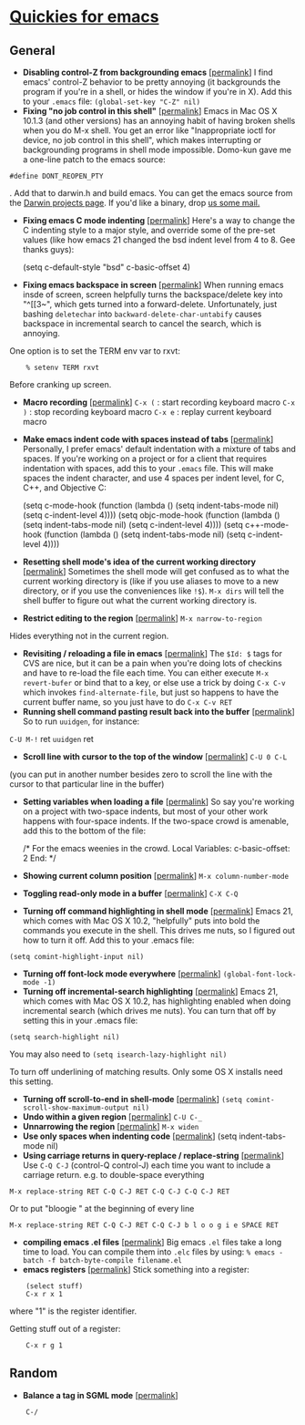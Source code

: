 # [Quickies for emacs](http://borkware.com/quickies/one?topic=emacs)

## General
  * **Disabling control-Z from backgrounding emacs** [[permalink](http://borkware.com/quickies/single?id=15)]
I find emacs' control-Z behavior to be pretty annoying (it backgrounds the program if you're in a shell, or hides the window if you're in X). Add this to your `.emacs` file:
`(global-set-key "C-Z" nil)`
  *  **Fixing "no job control in this shell"** [[permalink](http://borkware.com/quickies/single?id=57)] Emacs in Mac OS X 10.1.3 (and other versions) has an annoying habit of having broken shells when you do M-x shell. You get an error like "Inappropriate ioctl for device, no job control in this shell", which makes interrupting or backgrounding programs in shell mode impossible. Domo-kun gave me a one-line patch to the emacs source:

`#define DONT_REOPEN_PTY`


. Add that to darwin.h and build emacs. You can get the emacs source from the [Darwin projects page](http://www.opensource.apple.com/projects/darwin/1.4/projects.html). If you'd like a binary, drop [us some mail.](mailto:gimmemacs@borkware.com)
  *  **Fixing emacs C mode indenting** [[permalink](http://borkware.com/quickies/single?id=73)]
Here's a way to change the C indenting style to a major style, and override some of the pre-set values (like how emacs 21 changed the bsd indent level from 4 to 8. Gee thanks guys):

        (setq c-default-style "bsd"
          c-basic-offset 4)

  *  **Fixing emacs backspace in screen** [[permalink](http://borkware.com/quickies/single?id=325)]
When running emacs insde of screen, screen helpfully turns the backspace/delete key into "^[[3~", which gets turned into a forward-delete. Unfortunately, just bashing `deletechar` into `backward-delete-char-untabify` causes backspace in incremental search to cancel the search, which is annoying.

One option is to set the TERM env var to rxvt:

        % setenv TERM rxvt

Before cranking up screen.
  *  **Macro recording** [[permalink](http://borkware.com/quickies/single?id=328)]
`C-x (` : start recording keyboard macro
`C-x )` : stop recording keyboard macro
`C-x e` : replay current keyboard macro
  *  **Make emacs indent code with spaces instead of tabs** [[permalink](http://borkware.com/quickies/single?id=145)]
Personally, I prefer emacs' default indentation with a mixture of tabs and spaces. If you're working on a project or for a client that requires indentation with spaces, add this to your `.emacs` file. This will make spaces the indent character, and use 4 spaces per indent level, for C, C++, and Objective C:

        (setq c-mode-hook
        (function (lambda ()
                    (setq indent-tabs-mode nil)
                    (setq c-indent-level 4))))
    (setq objc-mode-hook
        (function (lambda ()
                    (setq indent-tabs-mode nil)
                    (setq c-indent-level 4))))
    (setq c++-mode-hook
        (function (lambda ()
                    (setq indent-tabs-mode nil)
                    (setq c-indent-level 4))))


  * **Resetting shell mode's idea of the current working directory** [[permalink](http://borkware.com/quickies/single?id=72)]
Sometimes the shell mode will get confused as to what the current working directory is (like if you use aliases to move to a new directory, or if you use the conveniences like `!$`). `M-x dirs` will tell the shell buffer to figure out what the current working directory is.
  *  **Restrict editing to the region** [[permalink](http://borkware.com/quickies/single?id=236)]
`M-x narrow-to-region`

Hides everything not in the current region.

  *  **Revisiting / reloading a file in emacs** [[permalink](http://borkware.com/quickies/single?id=104)]
The `$Id: $` tags for CVS are nice, but it can be a pain when you're doing lots of checkins and have to re-load the file each time. You can either execute `M-x revert-bufer` or bind that to a key, or else use a trick by doing `C-x C-v` which invokes `find-alternate-file`, but just so happens to have the current buffer name, so you just have to do `C-x C-v RET`
  *  **Running shell command pasting result back into the buffer** [[permalink](http://borkware.com/quickies/single?id=366)]
So to run `uuidgen`, for instance:

`C-U M-!` ret `uuidgen` ret

  *  **Scroll line with cursor to the top of the window** [[permalink](http://borkware.com/quickies/single?id=116)]
`C-U 0 C-L`

(you can put in another number besides zero to scroll the line with the cursor to that particular line in the buffer)

  *  **Setting variables when loading a file** [[permalink](http://borkware.com/quickies/single?id=316)]
So say you're working on a project with two-space indents, but most of your other work happens with four-space indents. If the two-space crowd is amenable, add this to the bottom of the file:

        /* For the emacs weenies in the crowd.
    Local Variables:
       c-basic-offset: 2
    End:
    */

  *  **Showing current column position** [[permalink](http://borkware.com/quickies/single?id=115)]
`M-x column-number-mode`
  *  **Toggling read-only mode in a buffer** [[permalink](http://borkware.com/quickies/single?id=16)]
`C-X C-Q`
  *  **Turning off command highlighting in shell mode** [[permalink](http://borkware.com/quickies/single?id=71)]
Emacs 21, which comes with Mac OS X 10.2, "helpfully" puts into bold the commands you execute in the shell. This drives me nuts, so I figured out how to turn it off. Add this to your .emacs file:

`(setq comint-highlight-input nil)`

  *  **Turning off font-lock mode everywhere** [[permalink](http://borkware.com/quickies/single?id=336)]
`(global-font-lock-mode -1)`
  *  **Turning off incremental-search highlighting** [[permalink](http://borkware.com/quickies/single?id=70)]
Emacs 21, which comes with Mac OS X 10.2, has highlighting enabled when doing incremental search (which drives me nuts). You can turn that off by setting this in your .emacs file:

`(setq search-highlight nil)`

You may also need to
`(setq isearch-lazy-highlight nil)`

To turn off underlining of matching results. Only some OS X installs need this setting.

  *  **Turning off scroll-to-end in shell-mode** [[permalink](http://borkware.com/quickies/single?id=337)]
`(setq comint-scroll-show-maximum-output nil)`
  *  **Undo within a given region** [[permalink](http://borkware.com/quickies/single?id=117)]
`C-U C-_`
  *  **Unnarrowing the region** [[permalink](http://borkware.com/quickies/single?id=237)]
`M-x widen`
  *  **Use only spaces when indenting code** [[permalink](http://borkware.com/quickies/single?id=83)]
﻿(setq indent-tabs-mode nil)
  *  **Using carriage returns in query-replace / replace-string** [[permalink](http://borkware.com/quickies/single?id=14)]
Use `C-Q C-J` (control-Q control-J) each time you want to include a carriage return. e.g. to double-space everything

`M-x replace-string RET C-Q C-J RET C-Q C-J C-Q C-J RET`

Or to put "bloogie " at the beginning of every line

`M-x replace-string RET C-Q C-J RET C-Q C-J b l o o g i e SPACE RET`

  *  **compiling emacs .el files** [[permalink](http://borkware.com/quickies/single?id=144)]
Big emacs `.el` files take a long time to load. You can compile them into `.elc` files by using:
`% emacs -batch -f batch-byte-compile filename.el`
  *  **emacs registers** [[permalink](http://borkware.com/quickies/single?id=392)]
Stick something into a register:
```
    (select stuff)
    C-x r x 1
```

where "1" is the register identifier.

Getting stuff out of a register:
```
    C-x r g 1
```

## Random

  * **Balance a tag in SGML mode** [[permalink](http://borkware.com/quickies/single?id=390)]
```
    C-/
```
